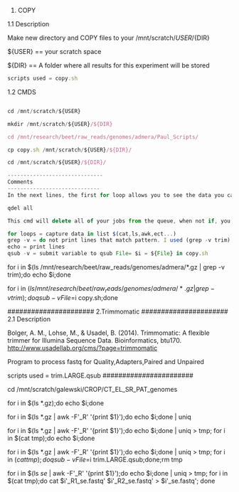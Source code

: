 1. COPY

1.1 Description

Make new directory and COPY files to your /mnt/scratch/${USER}/${DIR}

${USER} == your scratch space

${DIR} == A folder where all results for this experiment will be stored

```javascript
scripts used = copy.sh
```

1.2 CMDS

```javascript

cd /mnt/scratch/${USER}

mkdir /mnt/scratch/${USER}/${DIR}

cd /mnt/research/beet/raw_reads/genomes/admera/Paul_Scripts/

cp copy.sh /mnt/scratch/${USER}/${DIR}/	

cd /mnt/scratch/${USER}/${DIR}/

------------------------------
Comments
-----------------------------
In the next lines, the first for loop allows you to see the data you capture before you submit a the qsub using the variable list!!! 

qdel all

This cmd will delete all of your jobs from the queue, when not if, you screw up... 

for loops = capture data in list $(cat,ls,awk,ect...)
grep -v = do not print lines that match pattern. I used (grep -v trim) becasue there were files I did not want, I filtered with grep. 
echo = print lines
qsub -v = submit variable to qsub File= $i = ${File} in copy.sh

```


for i in $(ls /mnt/research/beet/raw_reads/genomes/admera/*.gz | grep -v trim);do echo $i;done

for i in $(ls /mnt/research/beet/raw_reads/genomes/admera/*.gz | grep -v trim);do qsub -v File=$i copy.sh;done



######################
2.Trimmomatic
###################### 
2.1 Description

Bolger, A. M., Lohse, M., & Usadel, B. (2014). Trimmomatic: A flexible trimmer for Illumina Sequence Data. Bioinformatics, btu170.
http://www.usadellab.org/cms/?page=trimmomatic

Program to process fastq for Quality,Adapters,Paired and Unpaired

scripts used = trim.LARGE.qsub
#######################

cd /mnt/scratch/galewski/CROP/CT_EL_SR_PAT_genomes

for i in $(ls *.gz);do echo $i;done

for i in $(ls *.gz | awk -F'_R' '{print $1}');do echo $i;done | uniq

for i in $(ls *.gz | awk -F'_R' '{print $1}');do echo $i;done | uniq > tmp; for i in $(cat tmp);do echo $i;done

for i in $(ls *.gz | awk -F'_R' '{print $1}');do echo $i;done | uniq > tmp; for i in $(cat tmp);do qsub -v File=$i trim.LARGE.qsub;done;rm tmp

for i in $(ls *se* | awk -F'_R' '{print $1}');do echo $i;done | uniq > tmp; for i in $(cat tmp);do cat $i'_R1_se.fastq' $i'_R2_se.fastq' > $i'_se.fastq'; done
